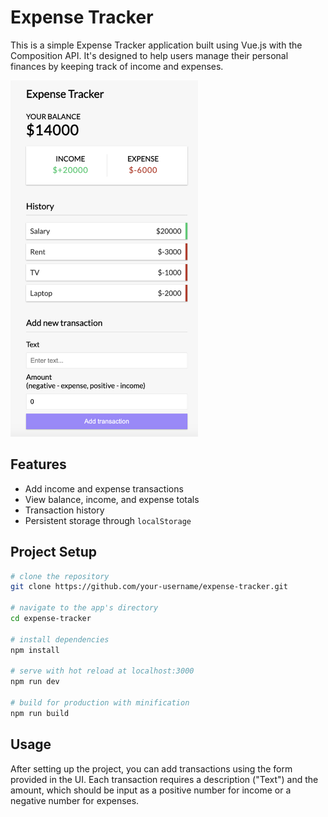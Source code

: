# Expense Tracker

This is a simple Expense Tracker application built using Vue.js with the Composition API. It's designed to help users manage their personal finances by keeping track of income and expenses.

<img src="./src/assets/screenshot.png" alt="Expense Tracker" width="300"/>

## Features

- Add income and expense transactions
- View balance, income, and expense totals
- Transaction history
- Persistent storage through `localStorage`

## Project Setup

```bash
# clone the repository
git clone https://github.com/your-username/expense-tracker.git

# navigate to the app's directory
cd expense-tracker

# install dependencies
npm install

# serve with hot reload at localhost:3000
npm run dev

# build for production with minification
npm run build
```

## Usage

After setting up the project, you can add transactions using the form provided in the UI. Each transaction requires a description ("Text") and the amount, which should be input as a positive number for income or a negative number for expenses.
